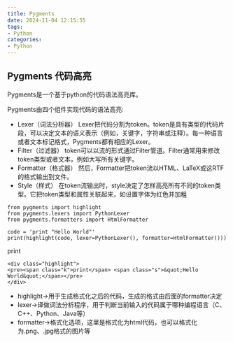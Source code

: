 ```yaml
---
title: Pygments
date: 2024-11-04 12:15:55
tags:
- Python
categories:
- Python
---
```



## Pygments 代码高亮

Pygments是一个基于python的代码语法高亮库。

Pygments由四个组件实现代码的语法高亮:
- Lexer（词法分析器） Lexer把代码分割为token。token是具有类型的代码片段，可以决定文本的语义表示（例如，关键字，字符串或注释）。每一种语言或者文本标记格式，Pygments都有相应的Lexer。
- Filter（过滤器） token可以以流的形式通过Filter管道。Filter通常用来修改token类型或者文本，例如大写所有关键字。
- Formatter（格式器） 然后，Formatter把token流以HTML、LaTeX或这RTF的格式输出到文件。
- Style（样式） 在token流输出时，style决定了怎样高亮所有不同的token类型。它把token类型和属性关联起来，如设置字体为红色并加粗

```
from pygments import highlight
from pygments.lexers import PythonLexer
from pygments.formatters import HtmlFormatter

code = 'print "Hello World"'
print(highlight(code, lexer=PythonLexer(), formatter=HtmlFormatter()))

```

print
```
<div class="highlight">
<pre><span class="k">print</span> <span class="s">&quot;Hello World&quot;</span></pre>
</div>
```

- highlight->用于生成格式化之后的代码，生成的格式由后面的formatter决定
- lexer->译做词法分析程序，用于判断当前输入的代码属于哪种编程语言（C、C++、Python、Java等）
- formatter->格式化选项，这里是格式化为html代码，也可以格式化为.png、.jpg格式的图片等